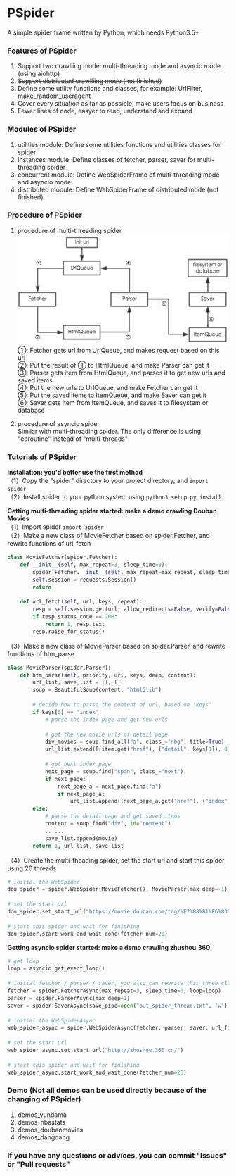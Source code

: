 # PSpider

A simple spider frame written by Python, which needs Python3.5+

### Features of PSpider
1. Support two crawlling mode: multi-threading mode and asyncio mode (using aiohttp)
2. ~~Support distributed crawlliing mode (not finished)~~
3. Define some utility functions and classes, for example: UrlFilter, make_random_useragent
4. Cover every situation as far as possible, make users focus on business
5. Fewer lines of code, easyer to read, understand and expand

### Modules of PSpider
1. utilities module: Define some utilities functions and utilities classes for spider
2. instances module: Define classes of fetcher, parser, saver for multi-threading spider
3. concurrent module: Define WebSpiderFrame of multi-threading mode and asyncio mode
4. distributed module: Define WebSpiderFrame of distributed mode (not finished)

### Procedure of PSpider
1. procedure of multi-threading spider  
![](otherfiles/threads.png)  
①: Fetcher gets url from UrlQueue, and makes request based on this url  
②: Put the result of ① to HtmlQueue, and make Parser can get it  
③: Parser gets item from HtmlQueue, and parses it to get new urls and saved items  
④: Put the new urls to UrlQueue, and make Fetcher can get it  
⑤: Put the saved items to ItemQueue, and make Saver can get it  
⑥: Saver gets item from ItemQueue, and saves it to filesystem or database  

2. procedure of asyncio spider  
Similar with multi-threading spider. The only difference is using "coroutine" instead of "multi-threads"  

### Tutorials of PSpider
**Installation: you'd better use the first method**  
（1）Copy the "spider" directory to your project directory, and `import spider`  
（2）Install spider to your python system using `python3 setup.py install`  

**Getting multi-threading spider started: make a demo crawling Douban Movies**  
（1）Import spider `import spider`  
（2）Make a new class of MovieFetcher based on spider.Fetcher, and rewrite functions of url_fetch  
```python
class MovieFetcher(spider.Fetcher):
    def __init__(self, max_repeat=3, sleep_time=0):
        spider.Fetcher.__init__(self, max_repeat=max_repeat, sleep_time=sleep_time)    
        self.session = requests.Session()
        return
    
    def url_fetch(self, url, keys, repeat):
        resp = self.session.get(url, allow_redirects=False, verify=False, timeout=5)
        if resp.status_code == 200:
            return 1, resp.text
        resp.raise_for_status()
```
（3）Make a new class of MovieParser based on spider.Parser, and rewrite functions of htm_parse
```python    
class MovieParser(spider.Parser):
    def htm_parse(self, priority, url, keys, deep, content):
        url_list, save_list = [], []
        soup = BeautifulSoup(content, "html5lib")

        # decide how to parse the content of url, based on 'keys'
        if keys[0] == "index":
            # parse the index page and get new urls
        
            # get the new movie urls of detail page
            div_movies = soup.find_all("a", class_="nbg", title=True)
            url_list.extend([(item.get("href"), ("detail", keys[1]), 0) for item in div_movies])

            # get next index page
            next_page = soup.find("span", class_="next")
            if next_page:
                next_page_a = next_page.find("a")
                if next_page_a:
                    url_list.append((next_page_a.get("href"), ("index", keys[1]), 1))
        else:
            # parse the detail page and get saved items
            content = soup.find("div", id="content")
            ......
            save_list.append(movie)
        return 1, url_list, save_list
```
（4）Create the multi-theading spider, set the start url and start this spider using 20 threads
```python
# initial the WebSpider
dou_spider = spider.WebSpider(MovieFetcher(), MovieParser(max_deep=-1), spider.Saver(), spider.UrlFilter())

# set the start url
dou_spider.set_start_url("https://movie.douban.com/tag/%E7%88%B1%E6%83%85", ("index",), priority=1)

# start this spider and wait for finishing
dou_spider.start_work_and_wait_done(fetcher_num=20)
```

**Getting asyncio spider started: make a demo crawling zhushou.360**  
```python
# get loop
loop = asyncio.get_event_loop()

# initial fetcher / parser / saver, you also can rewrite this three class
fetcher = spider.FetcherAsync(max_repeat=3, sleep_time=0, loop=loop)
parser = spider.ParserAsync(max_deep=1)
saver = spider.SaverAsync(save_pipe=open("out_spider_thread.txt", "w"))

# initial the WebSpiderAsync
web_spider_async = spider.WebSpiderAsync(fetcher, parser, saver, url_filter=spider.UrlFilter(), loop=loop)

# set the start url
web_spider_async.set_start_url("http://zhushou.360.cn/")

# start this spider and wait for finishing
web_spider_async.start_work_and_wait_done(fetcher_num=20)
```

### Demo (Not all demos can be used directly because of the changing of PSpider)
1. demos_yundama
2. demos_nbastats
3. demos_doubanmovies
4. demos_dangdang

### If you have any questions or advices, you can commit "Issues" or "Pull requests"
